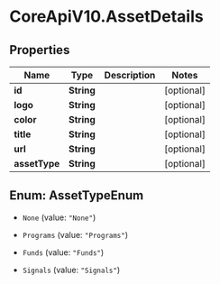# CoreApiV10.AssetDetails

## Properties
Name | Type | Description | Notes
------------ | ------------- | ------------- | -------------
**id** | **String** |  | [optional] 
**logo** | **String** |  | [optional] 
**color** | **String** |  | [optional] 
**title** | **String** |  | [optional] 
**url** | **String** |  | [optional] 
**assetType** | **String** |  | [optional] 


<a name="AssetTypeEnum"></a>
## Enum: AssetTypeEnum


* `None` (value: `"None"`)

* `Programs` (value: `"Programs"`)

* `Funds` (value: `"Funds"`)

* `Signals` (value: `"Signals"`)




